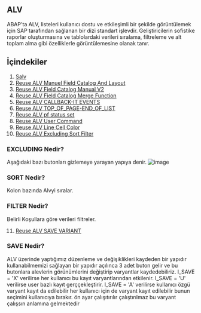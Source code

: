 ## ALV

ABAP'ta  ALV, listeleri kullanıcı dostu ve etkileşimli bir şekilde görüntülemek için SAP tarafından sağlanan bir dizi standart işlevdir. Geliştiricilerin sofistike raporlar oluşturmasına ve tablolardaki verileri sıralama, filtreleme ve alt toplam alma gibi özelliklerle görüntülemesine olanak tanır.

## İçindekiler

1. [Salv](/1_Salv.abap)
2. [Reuse ALV Manuel Field Catalog And Layout](/2_REUSE_ALV_manuel_fcat_layout.abap)
3. [Reuse ALV Field Catalog Manual V2](/3_Reuse_ALV_Manuel_Fcat_V2.abap)
4. [Reuse ALV Field Catalog Merge Function](/4_REUSE_ALV_Fieldcat_Merge.abap)
5. [Reuse ALV CALLBACK-IT EVENTS](/5_REUSE_Alv_Callback_Events.abap)
6. [Reuse ALV TOP_OF_PAGE-END_OF_LIST](/6_REUSE_ALV_TOP_OF_PAGE-END_OF_LIST.abap)
7. [Reuse ALV pf status set](/7_REUSE_ALV_PF_STATUS.abap)
8. [Reuse ALV User Command](/8_REUSE_ALV_USER_COMMAND.abap)
9. [Reuse ALV Line Cell Color](/9_ALV_LINE_CELL_COLOR.abap)
10. [Reuse ALV Excluding Sort Filter](/A10_ALV_EXCLUDE_FILTER_SORT.abap)
### EXCLUDING Nedir?
Aşağıdaki bazı butonları gizlemeye yarayan yapıya denir.
![image](https://github.com/xryal/ALV/assets/81656700/7a29539b-bd31-41a2-8ee6-10b016e07b1f)

### SORT Nedir?
Kolon bazında Alvyi sıralar.

### FILTER Nedir?
Belirli Koşullara göre verileri filtreler.

11. [Reuse ALV SAVE VARIANT](/A11_REUSE_ALV_VARIANT.abap)
### SAVE Nedir?

ALV üzerinde yaptığımız düzenleme ve değişiklikleri kaydeden bir yapıdır kullanabilmemizi sağlayan bir yapıdır açılınca 3 adet buton gelir ve bu butonlara alevlerin görünümlerini değiştirip varyantlar kaydedebiliriz.
I_SAVE  = 'X' verilirse her kullanıcı bu kayıt varyantlarından etkilenir.
I_SAVE  = 'U' verilirse  user bazlı kayıt gerççekleştirir.
I_SAVE  = 'A' verilirse kullanıcı özgü varyant kayıt da edilebilir her kullanıcı için de varyant kayıt edilebilir bunun seçimini kullanıcıya bırakır.
ön ayar çalışıtırılır çalıştırılmaz bu varyant çalışsın anlamına gelmektedir
